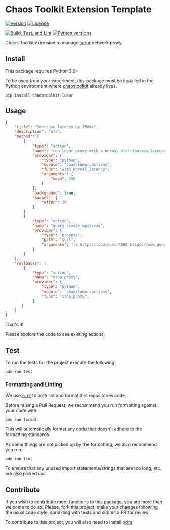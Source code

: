 # Chaos Toolkit Extension Template

[![Version](https://img.shields.io/pypi/v/chaostoolkit-lueur.svg)](https://img.shields.io/pypi/v/chaostoolkit-lueur.svg)
[![License](https://img.shields.io/pypi/l/chaostoolkit-lueur.svg)](https://img.shields.io/pypi/l/chaostoolkit-lueur.svg)

[![Build, Test, and Lint](https://github.com/chaostoolkit-incubator/chaostoolkit-lueur/actions/workflows/build.yaml/badge.svg)](https://github.com/chaostoolkit-incubator/chaostoolkit-lueur/actions/workflows/build.yaml)
[![Python versions](https://img.shields.io/pypi/pyversions/chaostoolkit-lueur.svg)](https://www.python.org/)

Chaos Toolkit extension to manage [lueur](https://lueur.dev/) network proxy.

## Install

This package requires Python 3.9+

To be used from your experiment, this package must be installed in the Python
environment where [chaostoolkit][] already lives.

[chaostoolkit]: https://github.com/chaostoolkit/chaostoolkit

```console
pip install chaostoolkit-lueur
```

## Usage

```json
{
    "title": "Increase latency by 150ms",
    "description": "n/a",
    "method": [
        {
            "type": "action",
            "name": "run lueur proxy with a normal distribution latency",
            "provider": {
                "type": "python",
                "module": "chaoslueur.actions",
                "func": "with_normal_latency",
                "arguments": {
                    "mean": 150
                }
            },
            "background": true,
            "pauses": {
                "after": 30
            }
        }
        {
            "type": "action",
            "name": "query remote upstream",
            "provider": {
                "type": "process",
                "path": "curl",
                "arguments": "-x http://localhost:8080 https://www.google.com"
            }
        }
    ],
    "rollbacks": [
        {
            "type": "action",
            "name": "stop proxy",
            "provider": {
                "type": "python",
                "module": "chaoslueur.actions",
                "func": "stop_proxy",
            }
       }
    ]
}
```

That's it!

Please explore the code to see existing actions.

## Test

To run the tests for the project execute the following:

```console
pdm run test
```

### Formatting and Linting

We use [`ruff`][ruff] to both lint and format this repositories code.

[ruff]: https://github.com/astral-sh/ruff

Before raising a Pull Request, we recommend you run formatting against your
code with:

```console
pdm run format
```

This will automatically format any code that doesn't adhere to the formatting
standards.

As some things are not picked up by the formatting, we also recommend you run:

```console
pdm run lint
```

To ensure that any unused import statements/strings that are too long, etc.
are also picked up.

## Contribute

If you wish to contribute more functions to this package, you are more than
welcome to do so. Please, fork this project, make your changes following the
usual code style, sprinkling with tests and submit a PR for
review.

To contribute to this project, you will also need to install [pdm][].

[pdm]: https://pdm-project.org/en/latest/
